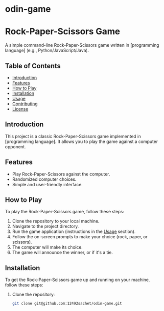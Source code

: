# odin-game
# Rock-Paper-Scissors Game

A simple command-line Rock-Paper-Scissors game written in [programming language] (e.g., Python/JavaScript/Java).

## Table of Contents

- [Introduction](#introduction)
- [Features](#features)
- [How to Play](#how-to-play)
- [Installation](#installation)
- [Usage](#usage)
- [Contributing](#contributing)
- [License](#license)

## Introduction

This project is a classic Rock-Paper-Scissors game implemented in [programming language]. It allows you to play the game against a computer opponent.

## Features

- Play Rock-Paper-Scissors against the computer.
- Randomized computer choices.
- Simple and user-friendly interface.

## How to Play

To play the Rock-Paper-Scissors game, follow these steps:

1. Clone the repository to your local machine.
2. Navigate to the project directory.
3. Run the game application (instructions in the [Usage](#usage) section).
4. Follow the on-screen prompts to make your choice (rock, paper, or scissors).
5. The computer will make its choice.
6. The game will announce the winner, or if it's a tie.

## Installation

To get the Rock-Paper-Scissors game up and running on your machine, follow these steps:

1. Clone the repository:

   ```bash
   git clone git@github.com:12492sachet/odin-game.git

